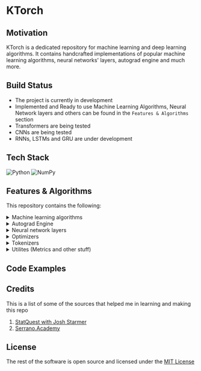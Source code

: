 # KTorch

## Motivation

KTorch is a dedicated repository for machine learning and deep learning algorithms. It contains handcrafted implementations of popular machine learning algorithms, neural networks' layers, autograd engine and much more.

## Build Status
- The project is currently in development
- Implemented and Ready to use Machine Learning Algorithms, Neural Network layers and others can be found in the `Features & Algorithms` section
- Transformers are being tested
- CNNs are being tested
- RNNs, LSTMs and GRU are under development

## Tech Stack

<div align="center>
  
[![Python](https://img.shields.io/badge/python-3670A0?style=for-the-badge&logo=python&logoColor=ffdd54)](https://www.python.org/)
![NumPy](https://img.shields.io/badge/numpy-%23013243.svg?style=for-the-badge&logo=numpy&logoColor=white)
  
</div>

## Features & Algorithms

This repository contains the following:

<details>
<summary>Machine learning algorithms</summary>

- Linear Regression

</details>

<details>
<summary>Autograd Engine</summary>

- [Tensor](./autograd/engine.py)

</details>

<details>
<summary>Neural network layers</summary>

- [Linear Layer](./nn/Linear.py)
- [Flatten](./nn/Flatten.py)
- [Dropout](./nn/Dropout.py)
- Activation Functions
  - [Tanh](./nn/Tanh.py)
  - [Sigmoid](./nn/Sigmoid.py)
  - [Softmax](./nn/Softmax.py)
  - [ReLU](./nn/ReLU.py)
  - [GELU](./nn/GELU.py)
- Loss Functions
  - [Categorical Crossentropy](./nn/CrossEntropyLoss.py)
  - [Binary Crossentropy](./nn/BCELoss.py)
  - [Binary Crossentropy](./nn/BCEWithLogitsLoss.py) - a numerically stable version that uses log-sum-exp trick
  - [Mean Squared Error](./nn/MSELoss.py)
  -

</details>

<details>
<summary>Optimizers</summary>

- [Stochastic Gradient Descent](./optim/SGD.py)
- [RMSProp](./optim/RMSProp.py)
- [AdaDelta](./optim/Adadelta.py)
- [Adagrad](./optim/Adagrad.py)
- [Adam](./optim/Adam.py)

</details>

<details>
<summary>Tokenizers</summary>

- [Byte Pair Encoding](./tokenizer/BPE.py)

</details>

<details>
<summary>Utilites (Metrics and other stuff)</summary>

-

</details>

## Code Examples

## Credits

This is a list of some of the sources that helped me in learning and making this repo

1. [StatQuest with Josh Starmer](https://www.youtube.com/@statquest)
2. [Serrano.Academy](https://www.youtube.com/@SerranoAcademy)

## License

The rest of the software is open source and licensed under the [MIT License](https://opensource.org/license/mit/)
